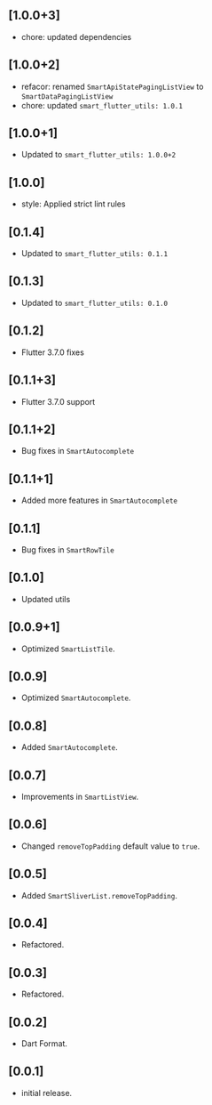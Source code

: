 ## [1.0.0+3]

* chore: updated dependencies

## [1.0.0+2]

* refacor: renamed `SmartApiStatePagingListView` to `SmartDataPagingListView`
* chore: updated `smart_flutter_utils: 1.0.1`

## [1.0.0+1]

* Updated to `smart_flutter_utils: 1.0.0+2`

## [1.0.0]

* style: Applied strict lint rules

## [0.1.4]

* Updated to `smart_flutter_utils: 0.1.1`

## [0.1.3]

* Updated to `smart_flutter_utils: 0.1.0`

## [0.1.2]

* Flutter 3.7.0 fixes

## [0.1.1+3]

* Flutter 3.7.0 support

## [0.1.1+2]

* Bug fixes in ```SmartAutocomplete```

## [0.1.1+1]

* Added more features in ```SmartAutocomplete```

## [0.1.1]

* Bug fixes in ```SmartRowTile```

## [0.1.0]

* Updated utils

## [0.0.9+1]

* Optimized ```SmartListTile```.

## [0.0.9]

* Optimized ```SmartAutocomplete```.

## [0.0.8]

* Added ```SmartAutocomplete```.

## [0.0.7]

* Improvements in ```SmartListView```.

## [0.0.6]

* Changed ```removeTopPadding``` default value to ```true```.

## [0.0.5]

* Added ```SmartSliverList.removeTopPadding```.

## [0.0.4]

* Refactored.

## [0.0.3]

* Refactored.

## [0.0.2]

* Dart Format.

## [0.0.1]

* initial release.

